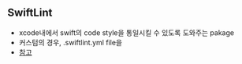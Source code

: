 ## SwiftLint
- xcode내에서 swift의 code style을 통일시킬 수 있도록 도와주는 pakage
- 커스텀의 경우, .swiftlint.yml file을 
- [참고](https://github.com/realm/SwiftLint)
